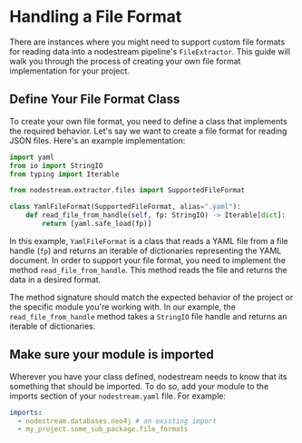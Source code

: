 # Handling a File Format

There are instances where you might need to support custom file formats for reading data into a nodestream pipeline's `FileExtractor`.
This guide will walk you through the process of creating your own file format implementation for your project.

## Define Your File Format Class

To create your own file format, you need to define a class that implements the required behavior.
Let's say we want to create a file format for reading JSON files. Here's an example implementation:

```python
import yaml
from io import StringIO
from typing import Iterable

from nodestream.extractor.files import SupportedFileFormat

class YamlFileFormat(SupportedFileFormat, alias=".yaml"):
    def read_file_from_handle(self, fp: StringIO) -> Iterable[dict]:
        return [yaml.safe_load(fp)]
```

In this example, `YamlFileFormat` is a class that reads a YAML file from a file handle (`fp`) and returns an
iterable of dictionaries representing the YAML document. In order to support your file format, you need to
implement the method `read_file_from_handle`. This method reads the file and returns the data in a desired format.

The method signature should match the expected behavior of the project or the specific module you're working with.
In our example, the `read_file_from_handle` method takes a `StringIO` file handle and returns an iterable of dictionaries.

## Make sure your module is imported

Wherever you have your class defined, nodestream needs to know that its something that should be imported. To do
so, add your module to the imports section of your `nodestream.yaml` file. For example:

```yaml
imports:
  - nodestream.databases.neo4j # an existing import
  - my_project.some_sub_package.file_formats
```
